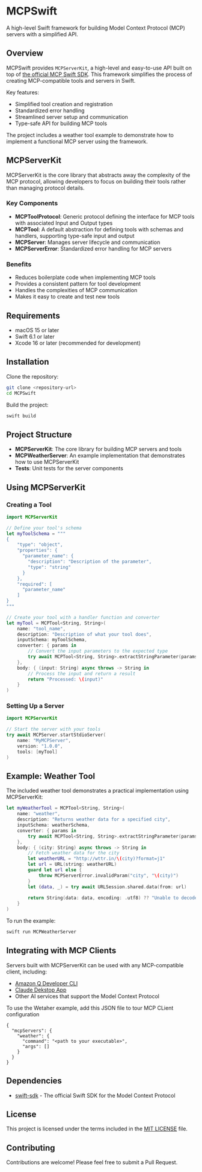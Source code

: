 # MCPSwift

A high-level Swift framework for building Model Context Protocol (MCP) servers with a simplified API.

## Overview

MCPSwift provides `MCPServerKit`, a high-level and easy-to-use API built on top of [the official MCP Swift SDK](https://github.com/modelcontextprotocol/swift-sdk). This framework simplifies the process of creating MCP-compatible tools and servers in Swift.

Key features:
- Simplified tool creation and registration
- Standardized error handling
- Streamlined server setup and communication
- Type-safe API for building MCP tools

The project includes a weather tool example to demonstrate how to implement a functional MCP server using the framework.

## MCPServerKit

MCPServerKit is the core library that abstracts away the complexity of the MCP protocol, allowing developers to focus on building their tools rather than managing protocol details.

### Key Components

- **MCPToolProtocol**: Generic protocol defining the interface for MCP tools with associated Input and Output types
- **MCPTool**: A default abstraction for defining tools with schemas and handlers, supporting type-safe input and output
- **MCPServer**: Manages server lifecycle and communication
- **MCPServerError**: Standardized error handling for MCP servers

### Benefits

- Reduces boilerplate code when implementing MCP tools
- Provides a consistent pattern for tool development
- Handles the complexities of MCP communication
- Makes it easy to create and test new tools

## Requirements

- macOS 15 or later
- Swift 6.1 or later
- Xcode 16 or later (recommended for development)

## Installation

Clone the repository:

```bash
git clone <repository-url>
cd MCPSwift
```

Build the project:

```bash
swift build
```

## Project Structure

- **MCPServerKit**: The core library for building MCP servers and tools
- **MCPWeatherServer**: An example implementation that demonstrates how to use MCPServerKit
- **Tests**: Unit tests for the server components

## Using MCPServerKit

### Creating a Tool

```swift
import MCPServerKit

// Define your tool's schema
let myToolSchema = """
{
    "type": "object",
    "properties": {
      "parameter_name": {
        "description": "Description of the parameter",
        "type": "string"
      }
    },
    "required": [
      "parameter_name"
    ]
}
"""

// Create your tool with a handler function and converter
let myTool = MCPTool<String, String>(
    name: "tool_name",
    description: "Description of what your tool does",
    inputSchema: myToolSchema,
    converter: { params in
        // Convert the input parameters to the expected type
        try await MCPTool<String, String>.extractStringParameter(params, name: "parameter_name")
    },
    body: { (input: String) async throws -> String in
        // Process the input and return a result
        return "Processed: \(input)"
    }
)
```

### Setting Up a Server

```swift
import MCPServerKit

// Start the server with your tools
try await MCPServer.startStdioServer(
    name: "MyMCPServer",
    version: "1.0.0",
    tools: [myTool]
) 
```

## Example: Weather Tool

The included weather tool demonstrates a practical implementation using MCPServerKit:

```swift
let myWeatherTool = MCPTool<String, String>(
    name: "weather",
    description: "Returns weather data for a specified city",
    inputSchema: weatherSchema,
    converter: { params in 
        try await MCPTool<String, String>.extractStringParameter(params, name: "city") 
    },
    body: { (city: String) async throws -> String in
        // Fetch weather data for the city
        let weatherURL = "http://wttr.in/\(city)?format=j1"
        let url = URL(string: weatherURL)
        guard let url else {
            throw MCPServerError.invalidParam("city", "\(city)")
        }
        let (data, _) = try await URLSession.shared.data(from: url)
        
        return String(data: data, encoding: .utf8) ?? "Unable to decode response"
    }
)
```

To run the example:

```bash
swift run MCPWeatherServer
```

## Integrating with MCP Clients

Servers built with MCPServerKit can be used with any MCP-compatible client, including:

- [Amazon Q Developer CLI](https://docs.aws.amazon.com/amazonq/latest/qdeveloper-ug/command-line-installing.html)
- [Claude Dekstop App](https://claude.ai/download)
- Other AI services that support the Model Context Protocol

To use the Wetaher example, add this JSON file to tour MCP CLient configuration 

```
{
  "mcpServers": {
    "weather": {
      "command": "<path to your executable>",
      "args": []
    }
  }
}
```

## Dependencies

- [swift-sdk](https://github.com/modelcontextprotocol/swift-sdk) - The official Swift SDK for the Model Context Protocol

## License

This project is licensed under the terms included in the [MIT LICENSE](LICENSE) file.

## Contributing

Contributions are welcome! Please feel free to submit a Pull Request.
